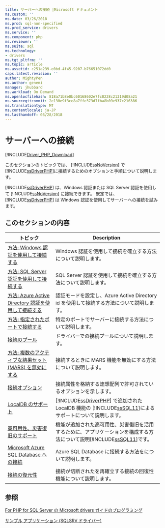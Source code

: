 ```yaml
---
title: サーバーへの接続 |Microsoft ドキュメント
ms.custom: ''
ms.date: 03/26/2018
ms.prod: sql-non-specified
ms.prod_service: drivers
ms.service: ''
ms.component: php
ms.reviewer: ''
ms.suite: sql
ms.technology:
- drivers
ms.tgt_pltfrm: ''
ms.topic: article
ms.assetid: c251a239-e0bd-4f45-9207-b76651072dd0
caps.latest.revision: ''
author: MightyPen
ms.author: genemi
manager: jhubbard
ms.workload: On Demand
ms.openlocfilehash: 818a71b8e0bc60168602e7fc0228c21319d08a21
ms.sourcegitcommit: 2e130e9f3ce8a7ffe373d7fba8b09e937c216386
ms.translationtype: MT
ms.contentlocale: ja-JP
ms.lasthandoff: 03/28/2018
---
```

# <a name="connecting-to-the-server"></a>サーバーへの接続
[!INCLUDE[Driver_PHP_Download](../../includes/driver_php_download.md)]

このセクションのトピックでは、 [!INCLUDE[ssNoVersion](../../includes/ssnoversion_md.md)] で [!INCLUDE[ssDriverPHP](../../includes/ssdriverphp_md.md)]に接続するためのオプションと手順について説明します。  

[!INCLUDE[ssDriverPHP](../../includes/ssdriverphp_md.md)] は、Windows 認証または SQL Server 認証を使用して [!INCLUDE[ssNoVersion](../../includes/ssnoversion_md.md)] に接続できます。 既定では、 [!INCLUDE[ssDriverPHP](../../includes/ssdriverphp_md.md)] は Windows 認証を使用してサーバーへの接続を試みます。  

## <a name="in-this-section"></a>このセクションの内容  

|トピック|Description|  
|---------|---------------|  
|[方法: Windows 認証を使用して接続する](../../connect/php/how-to-connect-using-windows-authentication.md)|Windows 認証を使用して接続を確立する方法について説明します。|  
|[方法: SQL Server 認証を使用して接続する](../../connect/php/how-to-connect-using-sql-server-authentication.md)|SQL Server 認証を使用して接続を確立する方法について説明します。|  
|[方法: Azure Active Directory 認証を使用して接続する](../../connect/php/azure-active-directory.md)|認証モードを設定し、Azure Active Directory id を使用して接続する方法について説明します。|  
|[方法: 指定されたポートで接続する](../../connect/php/how-to-connect-on-a-specified-port.md)|特定のポートでサーバーに接続する方法について説明します。|  
|[接続のプール](../../connect/php/connection-pooling-microsoft-drivers-for-php-for-sql-server.md)|ドライバーでの接続プールについて説明します。|  
|[方法: 複数のアクティブな結果セット (MARS) を無効にする](../../connect/php/how-to-disable-multiple-active-resultsets-mars.md)|接続するときに MARS 機能を無効にする方法について説明します。|  
|[接続オプション](../../connect/php/connection-options.md)|接続属性を格納する連想配列で許可されているオプションを示します。|  
|[LocalDB のサポート](../../connect/php/php-driver-for-sql-server-support-for-localdb.md)|[!INCLUDE[ssDriverPHP](../../includes/ssdriverphp_md.md)] で追加された LocalDB 機能の [!INCLUDE[ssSQL11](../../includes/sssql11_md.md)]によるサポートについて説明します。|  
|[高可用性、災害復旧のサポート](../../connect/php/php-driver-for-sql-server-support-for-high-availability-disaster-recovery.md)|機能が追加された高可用性、災害復旧を活用するために、アプリケーションを構成する方法について説明[!INCLUDE[ssSQL11](../../includes/sssql11_md.md)]です。|  
|[Microsoft Azure SQL Database への接続](../../connect/php/connecting-to-microsoft-azure-sql-database.md)|Azure SQL Database に接続する方法をについて説明します。|  
|[接続の復元性](../../connect/php/connection-resiliency.md)|接続が切断されたを再確立する接続の回復性機能について説明します。|  

## <a name="see-also"></a>参照  
[For PHP for SQL Server の Microsoft drivers ガイドのプログラミング](../../connect/php/programming-guide-for-php-sql-driver.md)

[サンプル アプリケーション &#40;SQLSRV ドライバー&#41;](../../connect/php/example-application-sqlsrv-driver.md)  
